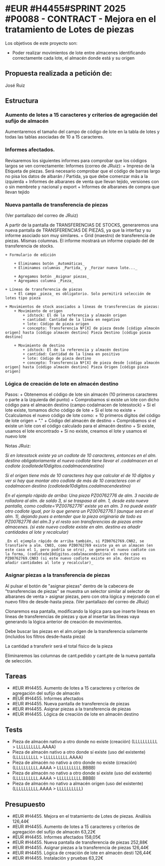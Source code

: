 # #EUR #H4455#SPRINT 2025 #P0088 - CONTRACT - Mejora en el tratamiento de Lotes de piezas

Los objetivos de este proyecto son:
+ Poder realizar movimientos de lote entre almacenes identificando correctamente cada lote, el almacén donde está y su origen

## Propuesta realizada a petición de:
José Ruiz

## Estructura

### Aumento de lotes a 15 caracteres y criterios de agregación del sufijo de almacén
Aumentaremos el tamaño del campo de código de lote en la tabla de lotes y todas las tablas asociadas de 10 a 15 caracteres.


### Informes afectados.
Revisaremos los siguientes informes para comprobar que los códigos largos se ven correctamente:
Informes (correo de JRuiz):
    + Impreso de la Etiqueta de piezas. Será necesario comprobar que el código de barras largo no pisa los datos de albarán / Partida, ya que debe comenzar más a la izquierda
    + Informes de albaranes de venta que llevan tejido, versiones con o sin membrete y nacional y export
    + Informes de albaranes de compra que llevan tejido


### Nueva pantalla de transferencia de piezas
(Ver pantallazo del correo de JRuiz)

A partir de la pantalla de TRANSFERENCIAS DE STOCKS, generaremos una nueva pantalla de TRANSFERENCIAS DE PIEZAS, ya que la interfaz  y su informe asociado son muy similares.
    + Grid (maestro) de transferencia de piezas. Mismas columnas. El informe mostrará un informe copiado del de transferencia de stocks.

    + Formulario de edición

        + Eliminamos botón _Automáticas_
        + Eliminamos columnas _Partida_ y _Forzar nuevo lote..._

        + Agregamos botón _Asignar piezas_
        + Agregamos columna _Pieza_

    + Líneas de transferencia de piezas
        + El campo _pieza_ es obligatorio. Solo permitirá selección de lotes tipo pieza

    + Movimientos de stock asociados a líneas de transferencias de piezas:
        + Movimiento de origen
            + idstock: El de la referencia y almacén origen
            + cantidad: Cantidad de la línea en negativo
            + lote: Código de pieza origen
            + concepto: Transferencia Nº[X] de pieza desde [código almacén origen] hasta [código almacén destino] Pieza Destino [código pieza destino]

        + Movimiento de destino
            + idstock: El de la referencia y almacén destino
            + cantidad: Cantidad de la línea en positivo
            + lote: Código de pieza destino
            + concepto: Transferencia Nº[X] de pieza desde [código almacén origen] hasta [código almacén destino] Pieza Origen [código pieza origen]
    
### Lógica de creación de lote en almacén destino
Pasos:
    + Obtenemos el código de lote sin almacén (10 primeros caracteres o parte a la izquierda del punto)
    + Comprobamos si existe un lote con dicho código para el almacén destino (campo codalmacen de lotesstock)
        + Si el lote existe, tomamos dicho código de lote
        + Si el lote no existe
            + Ccalculamos el nuevo código de lote como:
                + 10 primeros dígitos del código de lote origen
                + "."
                + Código del almacén de destino
            + Comprobamos si el existe un lote con el código calculado para el almacén destino
                + Si existe, usamos el lote encontrado
                + Si no existe, creamos el lote y usamos el nuevo lote

Notas JRuiz:

_Si en lotesstock existe ya un codlote de 10 caracteres, entonces en el alm. destino obligatoriamente el nuevo codlote tiene llevar el .codalmacen en el codlote (codlotede10digitos.codalmacendestino)_

_Si el origen tiene más de 10 caracteres hay que calcular el de 10 dígitos y ver si hay que montar otro codlote de más de 10 caracteres con el codalmacen destino (codlotede10digitos.codalmacendestino)_

 _En el ejemplo rápido  de arriba:_
    _Una pieza PZ00762776 de alm. 3 nacida de rolladora al alm. de saldo 3, si se traspasa al alm. 1, desde esta nueva pantalla,  como codlote='PZ00762776' existe ya en alm. 3 no puede existir otro codlote igual, por lo que genera un PZ00762776.1 (aunque sea en el alm. 1), dejando pues a entender que la pieza originaria de todo es PZ00762776 del alm.3 y el resto son transferencias de piezas entre almacenes. (si este nuevo codlote existe en alm. destino es añadir cantidades al lote y recalcular)_

    _En el ejemplo rápido de arriba también, si PZ00762769.CN02, se transfiere a alm. CN03, como PZ00762769 existe ya en un almacen (en este caso el 1, pero podría se otro), se genera el nuevo codlote con la forma, (codlotede10digitos.codalmacendestino) en este caso PZ00762769.CN03 (si este nuevo codlote existe en alm. destino es añadir cantidades al lote y recalcular)_


### Asignar piezas a la transferencia de piezas
Al pulsar el botón de "asignar piezas" dentro de la cabecera de "transferencias de piezas" se muestra un selector similar al selector de albaranes de venta > asignar piezas, pero con otra lógica y mejorado con el nuevo filtro de desde-hasta pieza. (Ver pantallazo del correo de JRuiz)

Clonaremos esa pantalla, modificando la lógica para que inserte líneas en líneas de transferencias de piezas y que al insertar las líneas vaya generando la lógica anterior de creación de movimientos.
    
Debe buscar las piezas en el alm.origen de la transferencia solamente (incluidos los filtros desde-hasta pieza)

La cantidad a transferir será el total físico de la pieza

Eliminaremos las columnas de cant.pedido y cant.pte de la nueva pantalla de selección.

## Tareas
* #EUR #H4455. Aumento de lotes a 15 caracteres y criterios de agregación del sufijo de almacén
* #EUR #H4455. Informes afectados
* #EUR #H4455. Nueva pantalla de transferencia de piezas
* #EUR #H4455. Asignar piezas a la transferencia de piezas
* #EUR #H4455. Lógica de creación de lote en almacén destino


## Tests
+ Pieza de almacén nativo a otro donde no existe (creación) (LLLLLLLLLL > LLLLLLLLLL.AAAA)
+ Pieza de almacén nativo a otro donde sí existe (uso del existente) (LLLLLLLLLL > LLLLLLLLLL.AAAA)
+ Pieza de almacén no nativo a otro donde no existe (creación) (LLLLLLLLLL.AAAA > LLLLLLLLLL.BBBB)
+ Pieza de almacén no nativo a otro donde sí existe (uso del existente) (LLLLLLLLLL.AAAA > LLLLLLLLLL.BBBB)
+ Pieza de almacén no nativo a almacén origen (uso del existente) (LLLLLLLLLL.AAAA > LLLLLLLLLL)

## Presupuesto
* #EUR #H4455. Mejora en el tratamiento de Lotes de piezas. Análisis 126,44€
* #EUR #H4455. Aumento de lotes a 15 caracteres y criterios de agregación del sufijo de almacén 63,22€
* #EUR #H4455. Informes afectados 158,05€
* #EUR #H4455. Nueva pantalla de transferencia de piezas 252,88€
* #EUR #H4455. Asignar piezas a la transferencia de piezas 126,44€
* #EUR #H4455. Lógica de creación de lote en almacén desti 126,44€
* #EUR #H4455. Instalación y pruebas 63,22€
